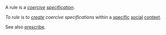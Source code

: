 A rule is a *[coercive](https://github.com/gcassel/Modular-Organization-Terminology/blob/master/terms/coercion.md) [specification](https://github.com/gcassel/Modular-Organization-Terminology/blob/master/terms/specification.md)*.

*To rule* is to *[create](https://github.com/gcassel/Modular-Organization-Terminology/blob/master/terms/creation.md) coercive specifications* within a [specific](https://github.com/gcassel/Modular-Organization-Terminology/blob/master/terms/specific.md) [social](https://github.com/gcassel/Modular-Organization-Terminology/blob/master/terms/social.md) [context](https://github.com/gcassel/Modular-Organization-Terminology/blob/master/terms/context.md). 

See also [prescribe](https://github.com/gcassel/Modular-Organization-Terminology/blob/master/terms/prescribe.md).
